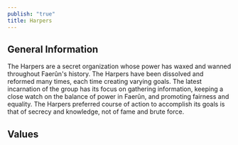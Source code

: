 ```yaml
---
publish: "true"
title: Harpers
---
```

## General Information
The Harpers are a secret organization whose power has waxed and wanned throughout Faerûn's history. The Harpers have been dissolved and reformed many times, each time creating varying goals. The latest incarnation of the group has its focus on gathering information, keeping a close watch on the balance of power in Faerûn, and promoting fairness and equality. The Harpers preferred course of action to accomplish its goals is that of secrecy and knowledge, not of fame and brute force.

## Values
